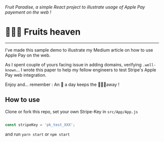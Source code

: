 _Fruit Paradise, a simple React project to illustrate usage of Apple Pay payement on the web !_


 # 🍏🍓🍒 Fruits heaven
 ----------
 
 I've made this sample demo to illustrate my Medium article on how to use Apple Pay on the web. 
 
 As I spent couple of yours facing issue in adding domains, verifying `.well-known`... I wrote this paper to help my fellow engineers to test Stripe's Apple Pay web integration. 
 
 Enjoy and... remember : An 🍎 a day keeps the 👩🏻‍⚕️away !
 
 ## How to use
 
 Clone or fork this repo, set your own Stripe-Key in `src/App/App.js`
 
 
 ```js
 
 const stripeKey = 'pk_test_XXX';
 
 ```
 
 and run `yarn start` or `npm start`